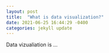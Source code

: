 ```yaml
---
layout: post
title:  "What is data visualization?"
date: 2021-06-25 16:44:29 -0400
categories: jekyll update
---
```


Data vizualiation is ... 